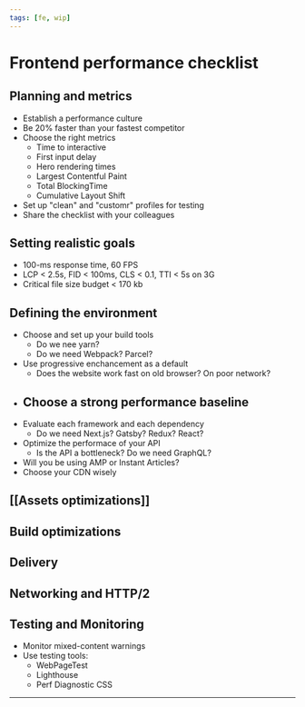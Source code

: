```yaml
---
tags: [fe, wip]
---
```


# Frontend performance checklist

## Planning and metrics

- Establish a performance culture
- Be 20% faster than your fastest competitor
- Choose the right metrics
	- Time to interactive
	- First input delay
	- Hero rendering times
	- Largest Contentful Paint
	- Total BlockingTime 
	- Cumulative Layout Shift
- Set up "clean" and "customr" profiles for testing
- Share the checklist with your colleagues

## Setting realistic goals

- 100-ms response time, 60 FPS
- LCP < 2.5s, FID < 100ms, CLS < 0.1, TTI < 5s on 3G
- Critical file size budget < 170 kb

## Defining the environment

- Choose and set up your build tools
	- Do we nee yarn?
	- Do we need Webpack? Parcel?
- Use progressive enchancement as a default
	- Does the website work fast on old browser? On poor network?
- Choose a strong performance baseline
	- 
- Evaluate each framework and each dependency
	- Do we need Next.js? Gatsby? Redux? React?
- Optimize the performace of your API
	- Is the API a bottleneck? Do we need GraphQL?
- Will you be using AMP or Instant Articles?
- Choose your CDN wisely

## [[Assets optimizations]]

## Build optimizations

## Delivery

## Networking and HTTP/2

## Testing and Monitoring

- Monitor mixed-content warnings
- Use testing tools:
	- WebPageTest
	- Lighthouse
	- Perf Diagnostic CSS

---
